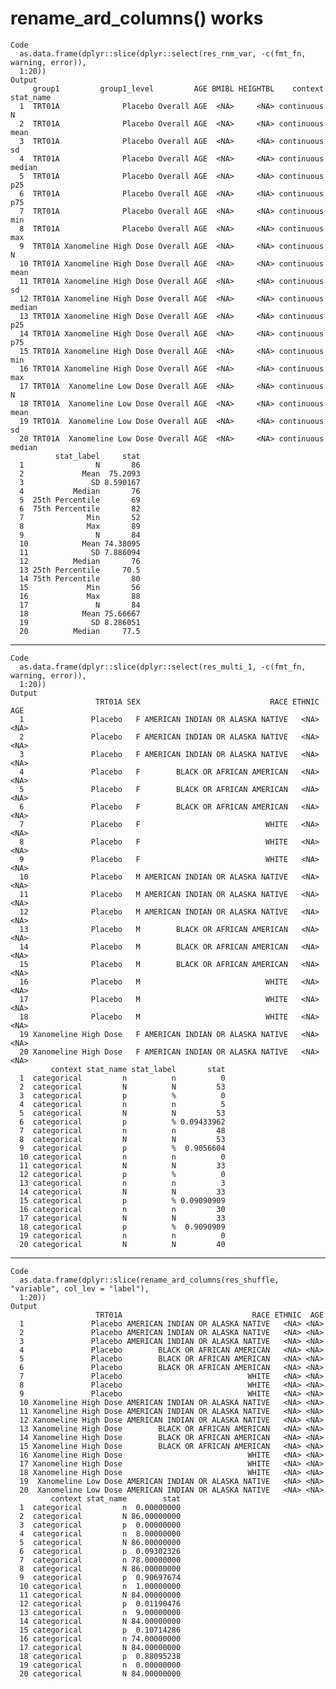# rename_ard_columns() works

    Code
      as.data.frame(dplyr::slice(dplyr::select(res_rnm_var, -c(fmt_fn, warning, error)),
      1:20))
    Output
         group1         group1_level         AGE BMIBL HEIGHTBL    context stat_name
      1  TRT01A              Placebo Overall AGE  <NA>     <NA> continuous         N
      2  TRT01A              Placebo Overall AGE  <NA>     <NA> continuous      mean
      3  TRT01A              Placebo Overall AGE  <NA>     <NA> continuous        sd
      4  TRT01A              Placebo Overall AGE  <NA>     <NA> continuous    median
      5  TRT01A              Placebo Overall AGE  <NA>     <NA> continuous       p25
      6  TRT01A              Placebo Overall AGE  <NA>     <NA> continuous       p75
      7  TRT01A              Placebo Overall AGE  <NA>     <NA> continuous       min
      8  TRT01A              Placebo Overall AGE  <NA>     <NA> continuous       max
      9  TRT01A Xanomeline High Dose Overall AGE  <NA>     <NA> continuous         N
      10 TRT01A Xanomeline High Dose Overall AGE  <NA>     <NA> continuous      mean
      11 TRT01A Xanomeline High Dose Overall AGE  <NA>     <NA> continuous        sd
      12 TRT01A Xanomeline High Dose Overall AGE  <NA>     <NA> continuous    median
      13 TRT01A Xanomeline High Dose Overall AGE  <NA>     <NA> continuous       p25
      14 TRT01A Xanomeline High Dose Overall AGE  <NA>     <NA> continuous       p75
      15 TRT01A Xanomeline High Dose Overall AGE  <NA>     <NA> continuous       min
      16 TRT01A Xanomeline High Dose Overall AGE  <NA>     <NA> continuous       max
      17 TRT01A  Xanomeline Low Dose Overall AGE  <NA>     <NA> continuous         N
      18 TRT01A  Xanomeline Low Dose Overall AGE  <NA>     <NA> continuous      mean
      19 TRT01A  Xanomeline Low Dose Overall AGE  <NA>     <NA> continuous        sd
      20 TRT01A  Xanomeline Low Dose Overall AGE  <NA>     <NA> continuous    median
              stat_label     stat
      1                N       86
      2             Mean  75.2093
      3               SD 8.590167
      4           Median       76
      5  25th Percentile       69
      6  75th Percentile       82
      7              Min       52
      8              Max       89
      9                N       84
      10            Mean 74.38095
      11              SD 7.886094
      12          Median       76
      13 25th Percentile     70.5
      14 75th Percentile       80
      15             Min       56
      16             Max       88
      17               N       84
      18            Mean 75.66667
      19              SD 8.286051
      20          Median     77.5

---

    Code
      as.data.frame(dplyr::slice(dplyr::select(res_multi_1, -c(fmt_fn, warning, error)),
      1:20))
    Output
                       TRT01A SEX                             RACE ETHNIC  AGE
      1               Placebo   F AMERICAN INDIAN OR ALASKA NATIVE   <NA> <NA>
      2               Placebo   F AMERICAN INDIAN OR ALASKA NATIVE   <NA> <NA>
      3               Placebo   F AMERICAN INDIAN OR ALASKA NATIVE   <NA> <NA>
      4               Placebo   F        BLACK OR AFRICAN AMERICAN   <NA> <NA>
      5               Placebo   F        BLACK OR AFRICAN AMERICAN   <NA> <NA>
      6               Placebo   F        BLACK OR AFRICAN AMERICAN   <NA> <NA>
      7               Placebo   F                            WHITE   <NA> <NA>
      8               Placebo   F                            WHITE   <NA> <NA>
      9               Placebo   F                            WHITE   <NA> <NA>
      10              Placebo   M AMERICAN INDIAN OR ALASKA NATIVE   <NA> <NA>
      11              Placebo   M AMERICAN INDIAN OR ALASKA NATIVE   <NA> <NA>
      12              Placebo   M AMERICAN INDIAN OR ALASKA NATIVE   <NA> <NA>
      13              Placebo   M        BLACK OR AFRICAN AMERICAN   <NA> <NA>
      14              Placebo   M        BLACK OR AFRICAN AMERICAN   <NA> <NA>
      15              Placebo   M        BLACK OR AFRICAN AMERICAN   <NA> <NA>
      16              Placebo   M                            WHITE   <NA> <NA>
      17              Placebo   M                            WHITE   <NA> <NA>
      18              Placebo   M                            WHITE   <NA> <NA>
      19 Xanomeline High Dose   F AMERICAN INDIAN OR ALASKA NATIVE   <NA> <NA>
      20 Xanomeline High Dose   F AMERICAN INDIAN OR ALASKA NATIVE   <NA> <NA>
             context stat_name stat_label       stat
      1  categorical         n          n          0
      2  categorical         N          N         53
      3  categorical         p          %          0
      4  categorical         n          n          5
      5  categorical         N          N         53
      6  categorical         p          % 0.09433962
      7  categorical         n          n         48
      8  categorical         N          N         53
      9  categorical         p          %  0.9056604
      10 categorical         n          n          0
      11 categorical         N          N         33
      12 categorical         p          %          0
      13 categorical         n          n          3
      14 categorical         N          N         33
      15 categorical         p          % 0.09090909
      16 categorical         n          n         30
      17 categorical         N          N         33
      18 categorical         p          %  0.9090909
      19 categorical         n          n          0
      20 categorical         N          N         40

---

    Code
      as.data.frame(dplyr::slice(rename_ard_columns(res_shuffle, "variable", col_lev = "label"),
      1:20))
    Output
                       TRT01A                             RACE ETHNIC  AGE
      1               Placebo AMERICAN INDIAN OR ALASKA NATIVE   <NA> <NA>
      2               Placebo AMERICAN INDIAN OR ALASKA NATIVE   <NA> <NA>
      3               Placebo AMERICAN INDIAN OR ALASKA NATIVE   <NA> <NA>
      4               Placebo        BLACK OR AFRICAN AMERICAN   <NA> <NA>
      5               Placebo        BLACK OR AFRICAN AMERICAN   <NA> <NA>
      6               Placebo        BLACK OR AFRICAN AMERICAN   <NA> <NA>
      7               Placebo                            WHITE   <NA> <NA>
      8               Placebo                            WHITE   <NA> <NA>
      9               Placebo                            WHITE   <NA> <NA>
      10 Xanomeline High Dose AMERICAN INDIAN OR ALASKA NATIVE   <NA> <NA>
      11 Xanomeline High Dose AMERICAN INDIAN OR ALASKA NATIVE   <NA> <NA>
      12 Xanomeline High Dose AMERICAN INDIAN OR ALASKA NATIVE   <NA> <NA>
      13 Xanomeline High Dose        BLACK OR AFRICAN AMERICAN   <NA> <NA>
      14 Xanomeline High Dose        BLACK OR AFRICAN AMERICAN   <NA> <NA>
      15 Xanomeline High Dose        BLACK OR AFRICAN AMERICAN   <NA> <NA>
      16 Xanomeline High Dose                            WHITE   <NA> <NA>
      17 Xanomeline High Dose                            WHITE   <NA> <NA>
      18 Xanomeline High Dose                            WHITE   <NA> <NA>
      19  Xanomeline Low Dose AMERICAN INDIAN OR ALASKA NATIVE   <NA> <NA>
      20  Xanomeline Low Dose AMERICAN INDIAN OR ALASKA NATIVE   <NA> <NA>
             context stat_name        stat
      1  categorical         n  0.00000000
      2  categorical         N 86.00000000
      3  categorical         p  0.00000000
      4  categorical         n  8.00000000
      5  categorical         N 86.00000000
      6  categorical         p  0.09302326
      7  categorical         n 78.00000000
      8  categorical         N 86.00000000
      9  categorical         p  0.90697674
      10 categorical         n  1.00000000
      11 categorical         N 84.00000000
      12 categorical         p  0.01190476
      13 categorical         n  9.00000000
      14 categorical         N 84.00000000
      15 categorical         p  0.10714286
      16 categorical         n 74.00000000
      17 categorical         N 84.00000000
      18 categorical         p  0.88095238
      19 categorical         n  0.00000000
      20 categorical         N 84.00000000

